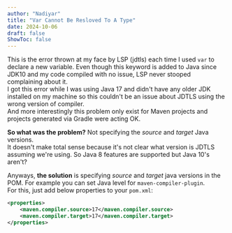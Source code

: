 ```yaml
---
author: "Nadiyar"
title: "Var Cannot Be Resloved To A Type"
date: 2024-10-06
draft: false
ShowToc: false
---
```


This is the error thrown at my face by LSP (jdtls) each time I used `var` to declare
a new variable. Even though this keyword is added to Java since JDK10 and
my code compiled with no issue, LSP never stooped complaining about it.  
I got this error while I was using Java 17 and didn't have any older
JDK installed on my machine so this couldn't be an issue about JDTLS using
the wrong version of compiler.  
And more interestingly this problem only exist for Maven projects and
projects generated via Gradle were acting OK.  

**So what was the problem?** Not specifying the *source* and *target* Java versions.  
It doesn't make total sense because it's not clear what version is JDTLS
assuming we're using. So Java 8 features are supported but Java 10's aren't?

Anyways, **the solution** is specifying *source* and *target* java versions
in the POM. For example you can set Java level for `maven-compiler-plugin`.  
For this, just add below properties to your `pom.xml`:
```xml
<properties>
    <maven.compiler.source>17</maven.compiler.source>
    <maven.compiler.target>17</maven.compiler.target>
</properties>
```
